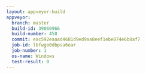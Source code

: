 ```yaml
---
layout: appveyor-build
appveyor:
  branch: master
  build-id: 39060966
  build-number: 458
  commit: eac592eaaad4681d9ed9aa8eef1ebe874e6b8af7
  job-id: lbfwgo0dbpsa6ear
  job-number: 1
  os-name: Windows
  test-result: 0
---
```

